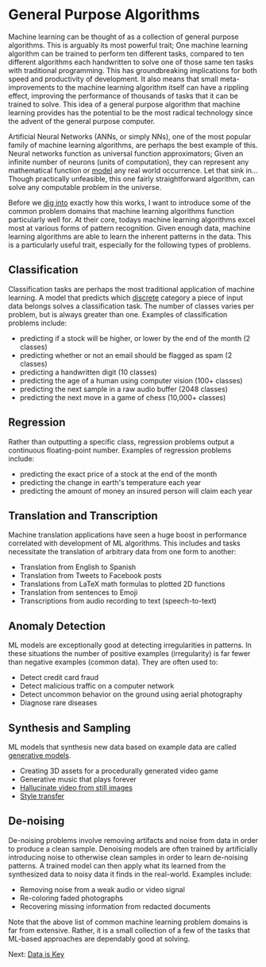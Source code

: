 # General Purpose Algorithms

Machine learning can be thought of as a collection of general purpose algorithms. This is arguably its most powerful trait; One machine learning algorithm can be trained to perform ten different tasks, compared to ten different algorithms each handwritten to solve one of those same ten tasks with traditional programming. This has groundbreaking implications for both speed and productivity of development. It also means that small meta-improvements to the machine learning algorithm itself can have a rippling effect, improving the performance of thousands of tasks that it can be trained to solve. This idea of a general purpose algorithm that machine learning provides has the potential to be the most radical technology since the advent of the general purpose computer.

Artificial Neural Networks (ANNs, or simply NNs), one of the most popular family of machine learning algorithms, are perhaps the best example of this. Neural networks function as universal function approximators; Given an infinite number of neurons (units of computation), they can represent any mathematical function or [model](machine-learning-models.html) any real world occurrence. Let that sink in... Though practically unfeasible, this one fairly straightforward algorithm, can solve any computable problem in the universe.

Before we [dig into](neural-networks-and-deep-learning.html) exactly how this works, I want to introduce some of the common problem domains that machine learning algorithms function particularly well for. At their core, todays machine learning algorithms excel most at various forms of pattern recognition. Given enough data, machine learning algorithms are able to learn the inherent patterns in the data. This is a particularly useful trait, especially for the following types of problems.

## Classification

Classification tasks are perhaps the most traditional application of machine learning. A model that predicts which [discrete](discrete-vs-continuous-data.html) category a piece of input data belongs solves a classification task. The number of classes varies per problem, but is always greater than one. Examples of classification problems include:

- predicting if a stock will be higher, or lower by the end of the month (2 classes)
- predicting whether or not an email should be flagged as spam (2 classes)
- predicting a handwritten digit (10 classes)
- predicting the age of a human using computer vision (100+ classes)
- predicting the next sample in a raw audio buffer (2048 classes)
- predicting the next move in a game of chess (10,000+ classes)

## Regression

Rather than outputting a specific class, regression problems output a continuous floating-point number. Examples of regression problems include:

- predicting the exact price of a stock at the end of the month
- predicting the change in earth's temperature each year
- predicting the amount of money an insured person will claim each year

## Translation and Transcription

Machine translation applications have seen a huge boost in performance correlated with development of ML algorithms. This includes and tasks necessitate the translation of arbitrary data from one form to another:

- Translation from English to Spanish
- Translation from Tweets to Facebook posts
- Translations from LaTeX math formulas to plotted 2D functions
- Translation from sentences to Emoji
- Transcriptions from audio recording to text (speech-to-text)

## Anomaly Detection

ML models are exceptionally good at detecting irregularities in patterns. In these situations the number of positive examples (irregularity) is far fewer than negative examples (common data). They are often used to:

- Detect credit card fraud
- Detect malicious traffic on a computer network
- Detect uncommon behavior on the ground using aerial photography
- Diagnose rare diseases

## Synthesis and Sampling

ML models that synthesis new data based on example data are called [generative models](generative-models.html).

- Creating 3D assets for a procedurally generated video game
- Generative music that plays forever
- [Hallucinate video from still images](https://www.theverge.com/2016/9/12/12886698/machine-learning-video-image-prediction-mit)
- [Style transfer](style-transfer.md)

## De-noising

De-noising problems involve removing artifacts and noise from data in order to produce a clean sample. Denoising models are often trained by artificially introducing noise to otherwise clean samples in order to learn de-noising patterns. A trained model can then apply what its learned from the synthesized data to noisy data it finds in the real-world. Examples include:

- Removing noise from a weak audio or video signal
- Re-coloring faded photographs
- Recovering missing information from redacted documents

Note that the above list of common machine learning problem domains is far from extensive. Rather, it is a small collection of a few of the tasks that ML-based approaches are dependably good at solving.

Next: [Data is Key](data-is-key.html)
